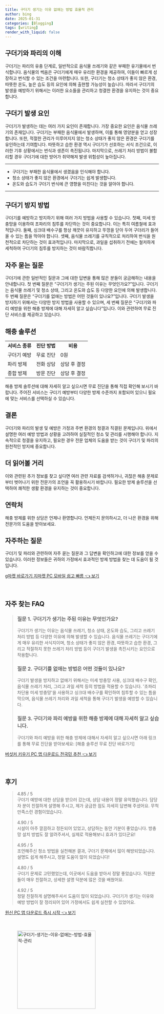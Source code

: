 ```yaml
---
title: 구더기 생기는 이유 없애는 방법 효율적 관리
author: bing
date: 2025-01-31
categories: [Blogging]
tags: [writing]
render_with_liquid: false
---
```



<h2 id='구더기와파리의이해'>구더기와 파리의 이해</h2>

<p>구더기는 파리의 유충 단계로, 일반적으로 음식물 쓰레기와 같은 부패한 유기물에서 번식합니다. 음식물의 썩음은 구더기에게 매우 유리한 환경을 제공하여, 이들이 빠르게 성장하고 번식할 수 있는 조건을 마련합니다. 또한, 구더기는 청소 상태가 좋지 않은 환경, 따뜻한 온도, 높은 습도 등의 요인에 의해 출현할 가능성이 높습니다. 따라서 구더기의 발생을 예방하기 위해서는 이러한 요소들을 관리하고 청결한 환경을 유지하는 것이 중요합니다.</p>

<h2 id='구더기발생요인'>구더기 발생 요인</h2>

<p>구더기가 발생하는 데는 여러 가지 요인이 존재합니다. 가장 중요한 요인은 음식물 쓰레기의 존재입니다. 구더기는 부패한 음식물에서 발생하며, 이를 통해 영양분을 얻고 성장합니다. 또한, 적절한 관리가 이루어지지 않는 청소 상태가 좋지 않은 환경은 구더기를 유인하는데 기여합니다. 따뜻하고 습한 환경 역시 구더기가 선호하는 서식 조건으로, 이러한 기후 상황에서는 번식과 생존이 촉진됩니다. 마지막으로, 쓰레기 처리 방법이 불합리할 경우 구더기에 대한 방어가 취약해져 발생 위험성이 높아집니다.</p>

<hr />

<ul>
    <li>구더기는 부패한 음식물에서 생겼음을 인식해야 합니다.</li>
    <li>청소 상태가 좋지 않은 환경에서 구더기는 쉽게 발생합니다.</li>
    <li>온도와 습도가 구더기 번식에 큰 영향을 미친다는 것을 알아야 합니다.</li>
</ul>

<hr />

<h2 id='구더기방지방법'>구더기 방지 방법</h2>

<p>구더기를 예방하고 방지하기 위해 여러 가지 방법을 사용할 수 있습니다. 첫째, 미세 방충망을 이용하여 초파리의 침투를 차단하는 것이 중요합니다. 이는 특히 여름철에 효과적입니다. 둘째, 싱크대 배수구를 항상 깨끗이 유지하고 뚜껑을 닫아 두어 구더리가 들어올 수 있는 틈을 막아야 합니다. 셋째, 음식물 쓰레기를 규칙적으로 처리하여 번식을 원천적으로 차단하는 것이 효과적입니다. 마지막으로, 과일을 섭취하기 전에는 철저하게 세척하여 구더기의 침투를 방지하는 것이 바람직합니다.</p>

<h2 id='자주묻는질문'>자주 묻는 질문</h2>

<p>구더기에 관한 일반적인 질문과 그에 대한 답변을 통해 많은 분들이 궁금해하는 내용을 안내합니다. 첫 번째 질문은 “구더기가 생기는 주된 이유는 무엇인가요?”입니다. 구더기는 음식물 쓰레기 및 청소 상태, 그리고 온도와 습도 등 다양한 요인에 의해 발생합니다. 두 번째 질문은 “구더기를 없애는 방법은 어떤 것들이 있나요?”입니다. 구더기 발생을 방지하기 위해서는 다양한 방지 방법을 사용할 수 있으며, 세 번째 질문은 “구더기와 파리 예방을 위한 해충 방제에 대해 자세히 알고 싶습니다”입니다. 이와 관련하여 무료 진단 서비스를 제공하고 있습니다.</p>

<h2 id='해충솔루션'>해충 솔루션</h2>

<table>
    <tr>
        <td style="text-align: center; height: 17px;"><b>서비스 종류</b></td>
        <td style="text-align: center; height: 17px;"><b>진단 방법</b></td>
        <td style="text-align: center; height: 17px;"><b>비용</b></td>
    </tr>
    <tr>
        <td>구더기 예방</td>
        <td>무료 진단</td>
        <td>0원</td>
    </tr>
    <tr>
        <td>파리 방제</td>
        <td>전화 상담</td>
        <td>상담 후 결정</td>
    </tr>
    <tr>
        <td>종합 방제</td>
        <td>방문 진단</td>
        <td>상담 후 결정</td>
    </tr>
</table>

<p>해충 방제 솔루션에 대해 자세히 알고 싶으시면 무료 진단을 통해 직접 확인해 보시기 바랍니다. 주어진 서비스는 구더기 예방부터 다양한 방제 수준까지 포함되어 있으니 필요에 맞는 서비스를 선택하실 수 있습니다.</p>

<h2 id='결론'>결론</h2>

<p>구더기와 파리의 발생 및 예방은 가정과 주변 환경의 청결과 직결된 문제입니다. 위에서 설명한 여러 예방 방법과 상황을 고려하여 실질적인 청소 및 관리를 시행해야 합니다. 지속적으로 청결을 유지하고, 필요한 경우 전문 업체의 도움을 받는 것이 구더기 및 파리의 원천적인 방지에 중요합니다.</p>

<h2 id='더읽어볼거리'>더 읽어볼 거리</h2>

<p>이와 관련된 추가 정보를 찾고 싶다면 여러 관련 자료를 검색하거나, 귀찮은 해충 문제로부터 벗어나기 위한 전문가의 조언을 꼭 활용하시기 바랍니다. 필요한 방제 솔루션을 선택하여 쾌적한 생활 환경을 유지하는 것이 중요합니다.</p>

<h2 id='연락처'>연락처</h2>

<p>해충 방제를 위한 상담은 언제나 환영합니다. 언제든지 문의하시고, 더 나은 환경을 위해 전문가의 도움을 받아보세요.</p>

<h2 id='자주하는질문'>자주하는 질문</h2>

<p>구더기 및 파리와 관련하여 자주 묻는 질문과 그 답변을 확인하고에 대한 정보를 얻을 수 있습니다. 이러한 정보들은 귀하의 가정에서 효과적인 방제 방법을 찾는 데 도움이 될 것입니다.</p>


<p><a class="click-button" title="g마켓 바로가기 지마켓 PC 모바일 쉽고 빠름" href="https://greenforu.github.io/posts/g%EB%A7%88%EC%BC%93-%EB%B0%94%EB%A1%9C%EA%B0%80%EA%B8%B0-%EC%A7%80%EB%A7%88%EC%BC%93-PC-%EB%AA%A8%EB%B0%94%EC%9D%BC-%EC%89%BD%EA%B3%A0-%EB%B9%A0%EB%A6%84/" rel="dofollow">g마켓 바로가기 지마켓 PC 모바일 쉽고 빠름 👈 보기</a></p><br>
<h2 id='자주_찾는_FAQ'>자주 찾는 FAQ</h2>
<div itemscope="" itemtype="https://schema.org/FAQPage"> 
<blockquote> 
<div itemscope="" itemprop="mainEntity" itemtype="https://schema.org/Question"> 
<h3 itemprop="name">질문 1. 구더기가 생기는 주된 이유는 무엇인가요?</h3> 
<div itemscope="" itemprop="acceptedAnswer" itemtype="https://schema.org/Answer"> 
<span itemprop="text"> 
<p>구더기가 생기는 이유는 음식물 쓰레기, 청소 상태, 온도와 습도, 그리고 쓰레기 처리 방법 등 다양한 이유에 의해 발생할 수 있습니다. 음식물 쓰레기는 구더기에게 매우 유리한 서식지이며, 청소 상태가 좋지 않은 환경, 따뜻하고 습한 환경, 그리고 적절하지 못한 쓰레기 처리 방법 등이 구더기 발생을 촉진시키는 요인으로 작용합니다.</p> 
</span> 
</div> 
</div> 

<div itemscope="" itemprop="mainEntity" itemtype="https://schema.org/Question"> 
<h3 itemprop="name">질문 2. 구더기를 없애는 방법은 어떤 것들이 있나요?</h3> 
<div itemscope="" itemprop="acceptedAnswer" itemtype="https://schema.org/Answer"> 
<span itemprop="text"> 
<p>구더기 발생을 방지하고 없애기 위해서는 미세 방충망 사용, 싱크대 배수구 확인, 음식물 쓰레기 처리, 그리고 과일 세척 등의 방법을 적용할 수 있습니다. '초파리 차단용 미세 방충망'을 사용하고 싱크대 배수구를 확인하여 침투할 수 있는 틈을 막으며, 음식물 쓰레기 처리와 과일 세척을 통해 구더기 발생을 예방할 수 있습니다.</p> 
</span> 
</div> 
</div> 

<div itemscope="" itemprop="mainEntity" itemtype="https://schema.org/Question"> 
<h3 itemprop="name">질문 3. 구더기와 파리 예방을 위한 해충 방제에 대해 자세히 알고 싶습니다.</h3> 
<div itemscope="" itemprop="acceptedAnswer" itemtype="https://schema.org/Answer"> 
<span itemprop="text"> 
<p>구더기와 파리 예방을 위한 해충 방제에 대해서 자세히 알고 싶으시면 아래 링크를 통해 무료 진단을 받아보세요: [해충 솔루션 무료 진단 바로가기]</p> 
</span> 
</div> 
</div> 
</blockquote> 
</div>
<p><a class="click-button" title="버섯커 키우기 PC 앱 다운로드 전국민 추천" href="https://greenforu.github.io/posts/%EB%B2%84%EC%84%AF%EC%BB%A4-%ED%82%A4%EC%9A%B0%EA%B8%B0-PC-%EC%95%B1-%EB%8B%A4%EC%9A%B4%EB%A1%9C%EB%93%9C-%EC%A0%84%EA%B5%AD%EB%AF%BC-%EC%B6%94%EC%B2%9C/" rel="dofollow">버섯커 키우기 PC 앱 다운로드 전국민 추천 👈 보기</a></p><br>
<h2 id='후기'>후기</h2>
<div itemscope itemtype="https://schema.org/Product">
  <blockquote>
  <div itemprop="review" itemscope itemtype="https://schema.org/Review">
      <div itemprop="reviewRating" itemscope itemtype="https://schema.org/Rating"> <span itemprop="ratingValue">4.85</span> / <span itemprop="bestRating">5</span> </div>
      <span itemprop="reviewBody">구더기 예방에 대한 상담을 받으러 갔는데, 상담 내용이 정말 유익했습니다. 담당자 분이 친절하게 설명해 주시고, 제가 궁금한 점도 자세히 답변해 주셨어요. 무척 만족스런 경험이었습니다.</span>
  </div>
  <br>
  <div itemprop="review" itemscope itemtype="https://schema.org/Review">
      <div itemprop="reviewRating" itemscope itemtype="https://schema.org/Rating"> <span itemprop="ratingValue">4.90</span> / <span itemprop="bestRating">5</span> </div>
      <span itemprop="reviewBody">시설이 아주 깔끔하고 정돈되어 있었고, 상담하는 동안 기분이 좋았습니다. 방충망 설치 방법도 잘 알려주셔서, 실제로 적용해보니 효과가 있더군요!</span>
  </div>
  <br>
  <div itemprop="review" itemscope itemtype="https://schema.org/Review">
      <div itemprop="reviewRating" itemscope itemtype="https://schema.org/Rating"> <span itemprop="ratingValue">4.95</span> / <span itemprop="bestRating">5</span> </div>
      <span itemprop="reviewBody">조언해주신 청소 방법을 실천해본 결과, 구더기 문제에서 많이 해방되었습니다. 설명도 쉽게 해주시고, 정말 도움이 많이 되었습니다!</span>
  </div>
  <br>
  <div itemprop="review" itemscope itemtype="https://schema.org/Review">
      <div itemprop="reviewRating" itemscope itemtype="https://schema.org/Rating"> <span itemprop="ratingValue">4.80</span> / <span itemprop="bestRating">5</span> </div>
      <span itemprop="reviewBody">구더기 문제로 고민했었는데, 이곳에서 도움을 받아서 정말 좋았습니다. 직원분들이 매우 친절하고, 상세한 설명 덕분에 많은 것을 배웠어요.</span>
  </div>
  <br>
  <div itemprop="review" itemscope itemtype="https://schema.org/Review">
      <div itemprop="reviewRating" itemscope itemtype="https://schema.org/Rating"> <span itemprop="ratingValue">4.92</span> / <span itemprop="bestRating">5</span> </div>
      <span itemprop="reviewBody">정말 친절하게 설명해주셔서 도움이 많이 되었습니다. 구더기가 생기는 이유와 예방 방법이 잘 정리되어 있어 가정에서도 쉽게 실천할 수 있었어요.</span>
  </div>
  </blockquote>
</div>
<p><a class="click-button" title="원신 PC 앱 다운로드 즉시 시작" href="https://greenforu.github.io/posts/%EC%9B%90%EC%8B%A0-PC-%EC%95%B1-%EB%8B%A4%EC%9A%B4%EB%A1%9C%EB%93%9C-%EC%A6%89%EC%8B%9C-%EC%8B%9C%EC%9E%91/" rel="dofollow">원신 PC 앱 다운로드 즉시 시작 👈 보기</a></p><br>
<figure class="image"><img src="https://greenforu.github.io/assets/img/thumbnail/구더기-생기는-이유-없애는-방법-효율적-관리.webp" alt="구더기-생기는-이유-없애는-방법-효율적-관리" width="256" height="256"></figure>